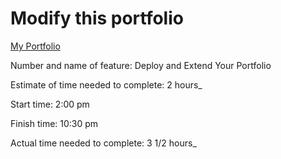 # Modify this portfolio

[My Portfolio](https://main--startling-narwhal-af41eb.netlify.app/)

Number and name of feature: Deploy and Extend Your Portfolio 

Estimate of time needed to complete: 2 hours_

Start time: 2:00 pm

Finish time: 10:30 pm 

Actual time needed to complete: 3 1/2 hours_
